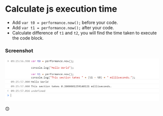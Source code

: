 # Calculate js execution time

* Add `var t0 = performance.now();` before your code.
* Add `var t1 = performance.now();` after your code.
* Calculate difference of `t1` and `t2`, you will find the time taken to execute the code block.

### Screenshot

![Image of js execution time](screenshot.png)

:blush:
